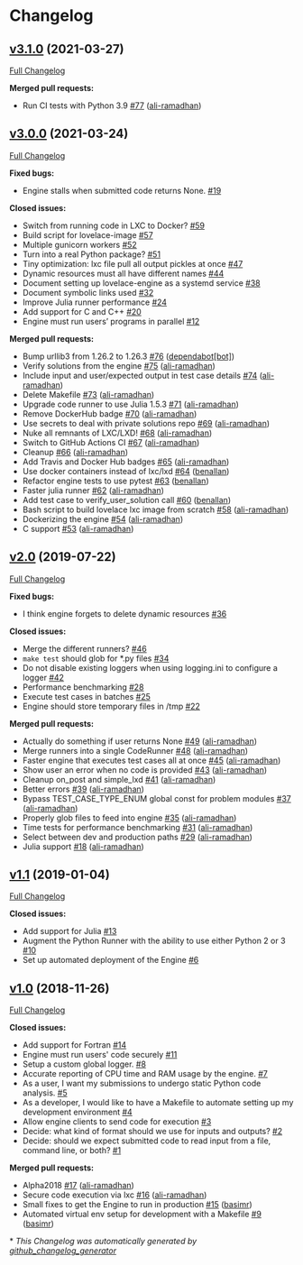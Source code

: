 # Changelog

## [v3.1.0](https://github.com/project-lovelace/lovelace-engine/tree/v3.1.0) (2021-03-27)

[Full Changelog](https://github.com/project-lovelace/lovelace-engine/compare/v3.0.0...v3.1.0)

**Merged pull requests:**

- Run CI tests with Python 3.9 [\#77](https://github.com/project-lovelace/lovelace-engine/pull/77) ([ali-ramadhan](https://github.com/ali-ramadhan))

## [v3.0.0](https://github.com/project-lovelace/lovelace-engine/tree/v3.0.0) (2021-03-24)

[Full Changelog](https://github.com/project-lovelace/lovelace-engine/compare/v2.0...v3.0.0)

**Fixed bugs:**

- Engine stalls when submitted code returns None. [\#19](https://github.com/project-lovelace/lovelace-engine/issues/19)

**Closed issues:**

- Switch from running code in LXC to Docker? [\#59](https://github.com/project-lovelace/lovelace-engine/issues/59)
- Build script for lovelace-image [\#57](https://github.com/project-lovelace/lovelace-engine/issues/57)
- Multiple gunicorn workers [\#52](https://github.com/project-lovelace/lovelace-engine/issues/52)
- Turn into a real Python package? [\#51](https://github.com/project-lovelace/lovelace-engine/issues/51)
- Tiny optimization: lxc file pull all output pickles at once [\#47](https://github.com/project-lovelace/lovelace-engine/issues/47)
- Dynamic resources must all have different names [\#44](https://github.com/project-lovelace/lovelace-engine/issues/44)
- Document setting up lovelace-engine as a systemd service [\#38](https://github.com/project-lovelace/lovelace-engine/issues/38)
- Document symbolic links used [\#32](https://github.com/project-lovelace/lovelace-engine/issues/32)
- Improve Julia runner performance [\#24](https://github.com/project-lovelace/lovelace-engine/issues/24)
- Add support for C and C++ [\#20](https://github.com/project-lovelace/lovelace-engine/issues/20)
- Engine must run users’ programs in parallel [\#12](https://github.com/project-lovelace/lovelace-engine/issues/12)

**Merged pull requests:**

- Bump urllib3 from 1.26.2 to 1.26.3 [\#76](https://github.com/project-lovelace/lovelace-engine/pull/76) ([dependabot[bot]](https://github.com/apps/dependabot))
- Verify solutions from the engine [\#75](https://github.com/project-lovelace/lovelace-engine/pull/75) ([ali-ramadhan](https://github.com/ali-ramadhan))
- Include input and user/expected output in test case details [\#74](https://github.com/project-lovelace/lovelace-engine/pull/74) ([ali-ramadhan](https://github.com/ali-ramadhan))
- Delete Makefile [\#73](https://github.com/project-lovelace/lovelace-engine/pull/73) ([ali-ramadhan](https://github.com/ali-ramadhan))
- Upgrade code runner to use Julia 1.5.3 [\#71](https://github.com/project-lovelace/lovelace-engine/pull/71) ([ali-ramadhan](https://github.com/ali-ramadhan))
- Remove DockerHub badge [\#70](https://github.com/project-lovelace/lovelace-engine/pull/70) ([ali-ramadhan](https://github.com/ali-ramadhan))
- Use secrets to deal with private solutions repo [\#69](https://github.com/project-lovelace/lovelace-engine/pull/69) ([ali-ramadhan](https://github.com/ali-ramadhan))
- Nuke all remnants of LXC/LXD! [\#68](https://github.com/project-lovelace/lovelace-engine/pull/68) ([ali-ramadhan](https://github.com/ali-ramadhan))
- Switch to GitHub Actions CI [\#67](https://github.com/project-lovelace/lovelace-engine/pull/67) ([ali-ramadhan](https://github.com/ali-ramadhan))
- Cleanup [\#66](https://github.com/project-lovelace/lovelace-engine/pull/66) ([ali-ramadhan](https://github.com/ali-ramadhan))
- Add Travis and Docker Hub badges [\#65](https://github.com/project-lovelace/lovelace-engine/pull/65) ([ali-ramadhan](https://github.com/ali-ramadhan))
- Use docker containers instead of lxc/lxd [\#64](https://github.com/project-lovelace/lovelace-engine/pull/64) ([benallan](https://github.com/benallan))
- Refactor engine tests to use pytest [\#63](https://github.com/project-lovelace/lovelace-engine/pull/63) ([benallan](https://github.com/benallan))
- Faster julia runner [\#62](https://github.com/project-lovelace/lovelace-engine/pull/62) ([ali-ramadhan](https://github.com/ali-ramadhan))
- Add test case to verify\_user\_solution call [\#60](https://github.com/project-lovelace/lovelace-engine/pull/60) ([benallan](https://github.com/benallan))
- Bash script to build lovelace lxc image from scratch [\#58](https://github.com/project-lovelace/lovelace-engine/pull/58) ([ali-ramadhan](https://github.com/ali-ramadhan))
- Dockerizing the engine [\#54](https://github.com/project-lovelace/lovelace-engine/pull/54) ([ali-ramadhan](https://github.com/ali-ramadhan))
- C support [\#53](https://github.com/project-lovelace/lovelace-engine/pull/53) ([ali-ramadhan](https://github.com/ali-ramadhan))

## [v2.0](https://github.com/project-lovelace/lovelace-engine/tree/v2.0) (2019-07-22)

[Full Changelog](https://github.com/project-lovelace/lovelace-engine/compare/v1.1...v2.0)

**Fixed bugs:**

- I think engine forgets to delete dynamic resources [\#36](https://github.com/project-lovelace/lovelace-engine/issues/36)

**Closed issues:**

- Merge the different runners? [\#46](https://github.com/project-lovelace/lovelace-engine/issues/46)
- `make test` should glob for \*.py files [\#34](https://github.com/project-lovelace/lovelace-engine/issues/34)
- Do not disable existing loggers when using logging.ini to configure a logger [\#42](https://github.com/project-lovelace/lovelace-engine/issues/42)
- Performance benchmarking [\#28](https://github.com/project-lovelace/lovelace-engine/issues/28)
- Execute test cases in batches [\#25](https://github.com/project-lovelace/lovelace-engine/issues/25)
- Engine should store temporary files in /tmp [\#22](https://github.com/project-lovelace/lovelace-engine/issues/22)

**Merged pull requests:**

- Actually do something if user returns None [\#49](https://github.com/project-lovelace/lovelace-engine/pull/49) ([ali-ramadhan](https://github.com/ali-ramadhan))
- Merge runners into a single CodeRunner [\#48](https://github.com/project-lovelace/lovelace-engine/pull/48) ([ali-ramadhan](https://github.com/ali-ramadhan))
- Faster engine that executes test cases all at once [\#45](https://github.com/project-lovelace/lovelace-engine/pull/45) ([ali-ramadhan](https://github.com/ali-ramadhan))
- Show user an error when no code is provided [\#43](https://github.com/project-lovelace/lovelace-engine/pull/43) ([ali-ramadhan](https://github.com/ali-ramadhan))
- Cleanup on\_post and simple\_lxd [\#41](https://github.com/project-lovelace/lovelace-engine/pull/41) ([ali-ramadhan](https://github.com/ali-ramadhan))
- Better errors [\#39](https://github.com/project-lovelace/lovelace-engine/pull/39) ([ali-ramadhan](https://github.com/ali-ramadhan))
- Bypass TEST\_CASE\_TYPE\_ENUM global const for problem modules [\#37](https://github.com/project-lovelace/lovelace-engine/pull/37) ([ali-ramadhan](https://github.com/ali-ramadhan))
- Properly glob files to feed into engine [\#35](https://github.com/project-lovelace/lovelace-engine/pull/35) ([ali-ramadhan](https://github.com/ali-ramadhan))
- Time tests for performance benchmarking [\#31](https://github.com/project-lovelace/lovelace-engine/pull/31) ([ali-ramadhan](https://github.com/ali-ramadhan))
- Select between dev and production paths [\#29](https://github.com/project-lovelace/lovelace-engine/pull/29) ([ali-ramadhan](https://github.com/ali-ramadhan))
- Julia support [\#18](https://github.com/project-lovelace/lovelace-engine/pull/18) ([ali-ramadhan](https://github.com/ali-ramadhan))

## [v1.1](https://github.com/project-lovelace/lovelace-engine/tree/v1.1) (2019-01-04)

[Full Changelog](https://github.com/project-lovelace/lovelace-engine/compare/v1.0...v1.1)

**Closed issues:**

- Add support for Julia [\#13](https://github.com/project-lovelace/lovelace-engine/issues/13)
- Augment the Python Runner with the ability to use either Python 2 or 3 [\#10](https://github.com/project-lovelace/lovelace-engine/issues/10)
- Set up automated deployment of the Engine [\#6](https://github.com/project-lovelace/lovelace-engine/issues/6)

## [v1.0](https://github.com/project-lovelace/lovelace-engine/tree/v1.0) (2018-11-26)

[Full Changelog](https://github.com/project-lovelace/lovelace-engine/compare/a61bdfecd254ddc1134e193a6ef4a7c3e314f2d8...v1.0)

**Closed issues:**

- Add support for Fortran [\#14](https://github.com/project-lovelace/lovelace-engine/issues/14)
- Engine must run users' code securely [\#11](https://github.com/project-lovelace/lovelace-engine/issues/11)
- Setup a custom global logger. [\#8](https://github.com/project-lovelace/lovelace-engine/issues/8)
- Accurate reporting of CPU time and RAM usage by the engine. [\#7](https://github.com/project-lovelace/lovelace-engine/issues/7)
- As a user, I want my submissions to undergo static Python code analysis. [\#5](https://github.com/project-lovelace/lovelace-engine/issues/5)
- As a developer, I would like to have a Makefile to automate setting up my development environment   [\#4](https://github.com/project-lovelace/lovelace-engine/issues/4)
- Allow engine clients to send code for execution [\#3](https://github.com/project-lovelace/lovelace-engine/issues/3)
- Decide: what kind of format should we use for inputs and outputs? [\#2](https://github.com/project-lovelace/lovelace-engine/issues/2)
- Decide: should we expect submitted code to read input from a file, command line, or both? [\#1](https://github.com/project-lovelace/lovelace-engine/issues/1)

**Merged pull requests:**

- Alpha2018 [\#17](https://github.com/project-lovelace/lovelace-engine/pull/17) ([ali-ramadhan](https://github.com/ali-ramadhan))
- Secure code execution via lxc [\#16](https://github.com/project-lovelace/lovelace-engine/pull/16) ([ali-ramadhan](https://github.com/ali-ramadhan))
- Small fixes to get the Engine to run in production [\#15](https://github.com/project-lovelace/lovelace-engine/pull/15) ([basimr](https://github.com/basimr))
- Automated virtual env setup for development with a Makefile [\#9](https://github.com/project-lovelace/lovelace-engine/pull/9) ([basimr](https://github.com/basimr))



\* *This Changelog was automatically generated by [github_changelog_generator](https://github.com/github-changelog-generator/github-changelog-generator)*

